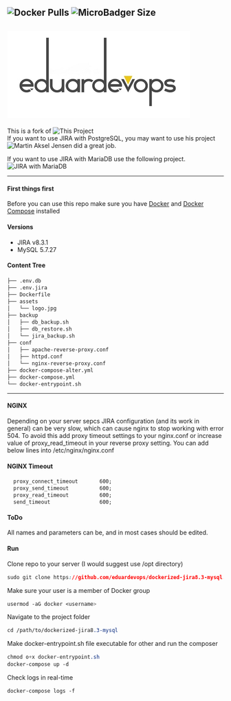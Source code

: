 <!-- ## Dockerized JIRA v8.3 and MySQL v5.7 -->

<img alt="Docker Pulls" src="https://img.shields.io/docker/pulls/eduardevops/jira8.3-mysql.svg" style="max-width:100%;"> <img alt="MicroBadger Size" src="https://img.shields.io/microbadger/image-size/eduardevops/jira8.3-mysql/latest.svg" style="max-width:100%;">
-----
![Logo](./assets/logo.jpg)
------
This is a fork of  ![This Project](https://github.com/cptactionhank/docker-atlassian-jira) <br>
If you want to use JIRA with PostgreSQL, you may want to use his project <br>
![Martin Aksel Jensen](https://github.com/cptactionhank) did a great job.

If you want to use JIRA with MariaDB use the following project.
![JIRA with MariaDB](https://github.com/eduardevops/dockerized-jira8.3-mariadb)

------
#### First things first
Before you can use this repo make sure you have [Docker](https://www.docker.com/) and [Docker Compose](https://docs.docker.com/compose/install/) installed

#### Versions
*	JIRA v8.3.1
*	MySQL 5.7.27

#### Content Tree

```less
├── .env.db
├── .env.jira
├── Dockerfile
├── assets
│   └── logo.jpg
├── backup
│   ├── db_backup.sh
│   ├── db_restore.sh
│   └── jira_backup.sh
├── conf
│   ├── apache-reverse-proxy.conf
│   ├── httpd.conf
│   └── nginx-reverse-proxy.conf
├── docker-compose-alter.yml
├── docker-compose.yml
└── docker-entrypoint.sh
```

-----
#### NGINX
Depending on your server sepcs JIRA configuration (and its work in general) can be very slow, which can cause nginx to stop working with error 504. To avoid this add proxy timeout settings to your nginx.conf or increase value of proxy_read_timeout in your reverse proxy setting. You can add below lines
into /etc/nginx/nginx.conf

#### NGINX Timeout

```less
  proxy_connect_timeout       600;
  proxy_send_timeout          600;
  proxy_read_timeout          600;
  send_timeout                600;
```

#### ToDo
All names and parameters can be, and in most cases should be edited.


#### Run
Clone repo to your server (I would suggest use /opt directory)
```css
sudo git clone https://github.com/eduardevops/dockerized-jira8.3-mysql.git
```

Make sure your user is a member of Docker group
```css
usermod -aG docker <username>
```
Navigate to the project folder
```css
cd /path/to/dockerized-jira8.3-mysql
```
Make docker-entrypoint.sh file executable for other and run the composer

```css
chmod o+x docker-entrypoint.sh
docker-compose up -d
```

Check logs in real-time
```css
docker-compose logs -f
```

